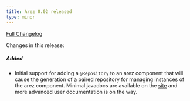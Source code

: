 ```yaml
---
title: Arez 0.02 released
type: minor
---
```


[Full Changelog](https://github.com/arez/arez/compare/v0.01...v0.02)

Changes in this release:

##### Added
* Initial support for adding a `@Repository` to an arez component that will cause the generation of a paired
  repository for managing instances of the arez component. Minimal javadocs are available on the
  [site](http://arez.github.io/arez/api/org/realityforge/arez/annotations/Repository.html) and more advanced
  user documentation is on the way.
